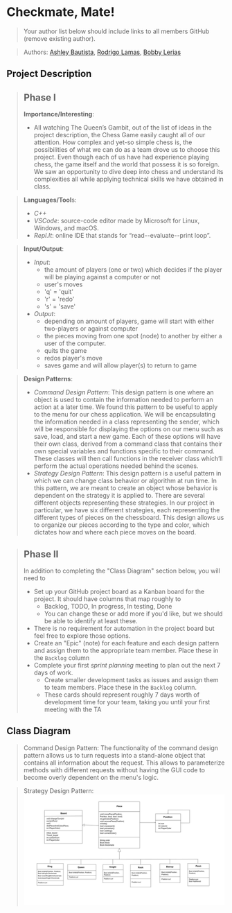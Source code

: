  # Checkmate, Mate!
 > Your author list below should include links to all members GitHub (remove existing author).
 
 > Authors: [Ashley Bautista](https://github.com/ashley-bautista),
 > [Rodrigo Lamas](https://github.com/lb-rodrigo),
 > [Bobby Lerias](https://github.com/bobbyyy57)
 
## Project Description
 > ## Phase I
 > **Importance/Interesting**:
 >   * All watching The Queen’s Gambit, out of the list of ideas in the project description, the Chess Game easily caught all of our attention. How complex and yet-so simple chess is, the possibilities of what we can do as a team drove us to choose this project. Even though each of us have had experience playing chess, the game itself and the world that possess it is so foreign. We saw an opportunity to dive deep into chess and understand its complexities all while applying technical skills we have obtained in class. 

 > **Languages/Tool**s:
 >   * *C++*
 >   * *VSCode*: source-code editor made by Microsoft for Linux, Windows, and macOS.
 >   * *Repl.It*: online IDE that stands for “read--evaluate--print loop”.
 
 > **Input/Output**:
 >   * *Input*:
 >     * the amount of players (one or two) which decides if the player will be playing against a computer or not
 >     * user's moves
 >     * 'q' = 'quit'
 >     * 'r' = 'redo'
 >     * 's' = 'save'
 >   * *Output*:
 >     * depending on amount of players, game will start with either two-players or against computer 
 >     * the pieces moving from one spot (node) to another by either a user of the computer.
 >     * quits the game
 >     * redos player's move
 >     * saves game and will allow player(s) to return to game
 
 > **Design Patterns**:
 >   * *Command Design Pattern*: This design pattern is one where an object is used to contain the information needed to perform an action at a later time. We found this pattern to be useful to apply to the menu for our chess application. We will be encapsulating the information needed in a class representing the sender, which will be responsible for displaying the options on our menu such as save, load, and start a new game. Each of these options will have their own class, derived from a command class that contains their own special variables and functions specific to their command. These classes will then call functions in the receiver class which’ll perform the actual operations needed behind the scenes.
 >   * *Strategy Design Pattern*: This design pattern is a useful pattern in which we can change class behavior or algorithm at run time. In this pattern, we are meant to create an object whose behavior is dependent on the strategy it is applied to. There are several different objects representing these strategies. In our project in particular, we have six different strategies, each representing the different types of pieces on the chessboard. This design allows us to organize our pieces according to the type and color, which dictates how and where each piece moves on the board. 
 
 > ## Phase II
 > In addition to completing the "Class Diagram" section below, you will need to 
 > * Set up your GitHub project board as a Kanban board for the project. It should have columns that map roughly to 
 >   * Backlog, TODO, In progress, In testing, Done
 >   * You can change these or add more if you'd like, but we should be able to identify at least these.
 > * There is no requirement for automation in the project board but feel free to explore those options.
 > * Create an "Epic" (note) for each feature and each design pattern and assign them to the appropriate team member. Place these in the `Backlog` column
 > * Complete your first *sprint planning* meeting to plan out the next 7 days of work.
 >   * Create smaller development tasks as issues and assign them to team members. Place these in the `Backlog` column.
 >   * These cards should represent roughly 7 days worth of development time for your team, taking you until your first meeting with the TA
## Class Diagram
> Command Design Pattern: The functionality of the command design pattern allows us to turn requests into a stand-alone object that contains all information about the request. This allows to parameterize methods with different requests without having the GUI code to become overly dependent on the menu's logic.

>Strategy Design Pattern:
![](images/OMT%20Strategy%20Pattern.jpg)

